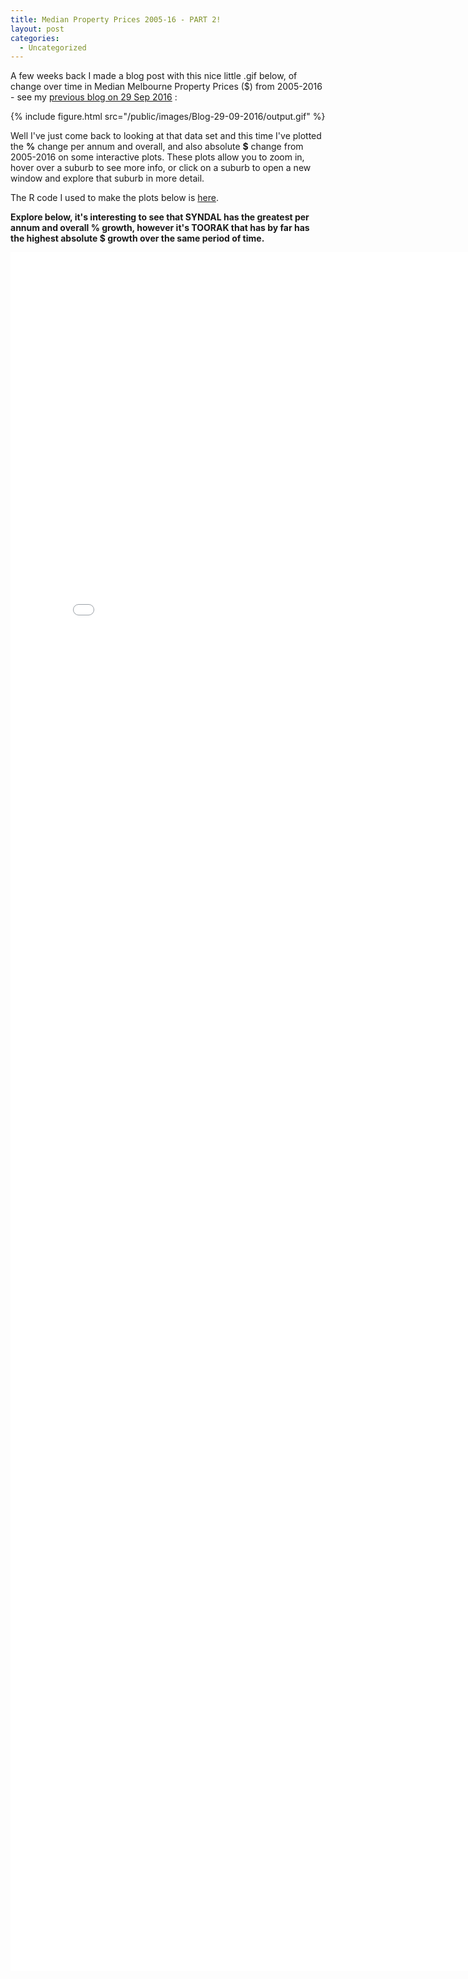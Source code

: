 ```yaml
---
title: Median Property Prices 2005-16 - PART 2!
layout: post
categories:
  - Uncategorized
---
```


A few weeks back I made a blog post with this nice little .gif below, of change over time in Median Melbourne Property Prices ($) from 2005-2016 - see my [previous blog on 29 Sep 2016][1] :

{% include figure.html src="/public/images/Blog-29-09-2016/output.gif" %}

Well I've just come back to looking at that data set and this time I've plotted the **%** change per annum and overall, and also absolute **$** change from 2005-2016 on some interactive plots.
These plots allow you to zoom in, hover over a suburb to see more info, or click on a suburb to open a new window and explore that suburb in more detail.
 
The R code I used to make the plots below is [here][2]. 

**Explore below, it's interesting to see that SYNDAL has the greatest per annum and overall % growth, however it's TOORAK that has by far has the highest absolute $ growth over the same period of time.** 

<iframe width="800" height= "2750" frameborder="0" scrolling="no" src="/public/html/Blog-22-10-2016/MelbournePropertyPrices.html"></iframe>


[1]: http://dpnewman.com/Making-Maps/
[2]: https://github.com/DanielPNewman/MelbournePropertyPrices/blob/master/MelbournePropertyPrices.Rmd\
[3]: http://stackoverflow.com/questions/40166761/r-ggiraph-with-ggmap-for-interactive-reactive-longitude-and-latitude-points-sc
[4]: https://github.com/davidgohel/ggiraph/issues/32
